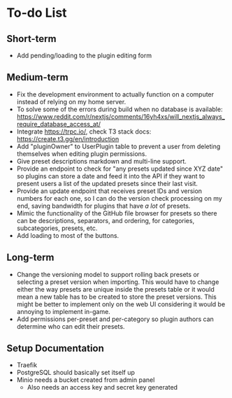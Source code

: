 # To-do List

## Short-term

- Add pending/loading to the plugin editing form

## Medium-term

- Fix the development environment to actually function on a computer instead of relying on my home server.
- To solve some of the errors during build when no database is
  available: https://www.reddit.com/r/nextjs/comments/16yh4xs/will_nextjs_always_require_database_access_at/
- Integrate https://trpc.io/, check T3 stack docs: https://create.t3.gg/en/introduction
- Add "pluginOwner" to UserPlugin table to prevent a user from deleting themselves when editing plugin permissions.
- Give preset descriptions markdown and multi-line support.
- Provide an endpoint to check for "any presets updated since XYZ date" so plugins can store a date and feed it into the
  API if they want to present users a list of the updated presets since their last visit.
- Provide an update endpoint that receives preset IDs and version numbers for each one, so I can do the version check
  processing on my end, saving bandwidth for plugins that have _a lot_ of presets.
- Mimic the functionality of the GitHub file browser for presets so there can be descriptions, separators, and ordering,
  for categories, subcategories, presets, etc.
- Add loading to most of the buttons.

## Long-term

- Change the versioning model to support rolling back presets or selecting a preset version when importing. This would
  have to change either the way presets are unique inside the presets table or it would mean a new table has to be
  created to store the preset versions. This might be better to implement only on the web UI considering it would be
  annoying to implement in-game.
- Add permissions per-preset and per-category so plugin authors can determine who can edit their presets.

## Setup Documentation

- Traefik
- PostgreSQL should basically set itself up
- Minio needs a bucket created from admin panel
    - Also needs an access key and secret key generated